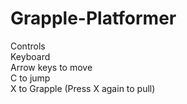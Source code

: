 # Grapple-Platformer
Controls  
Keyboard  
Arrow keys to move  
C to jump  
X to Grapple (Press X again to pull)  
